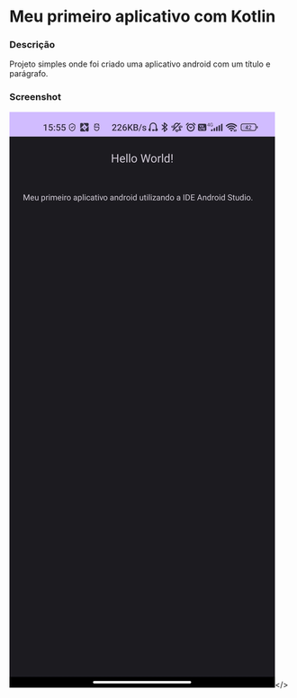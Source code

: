 # Meu primeiro aplicativo com Kotlin

### Descrição

Projeto simples onde foi criado uma aplicativo android com um título e parágrafo.

### Screenshot

<img src="1702321049697.jpg"></>
